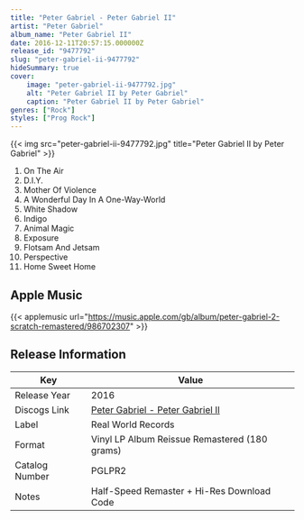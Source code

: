 ```yaml
---
title: "Peter Gabriel - Peter Gabriel II"
artist: "Peter Gabriel"
album_name: "Peter Gabriel II"
date: 2016-12-11T20:57:15.000000Z
release_id: "9477792"
slug: "peter-gabriel-ii-9477792"
hideSummary: true
cover:
    image: "peter-gabriel-ii-9477792.jpg"
    alt: "Peter Gabriel II by Peter Gabriel"
    caption: "Peter Gabriel II by Peter Gabriel"
genres: ["Rock"]
styles: ["Prog Rock"]
---
```


{{< img src="peter-gabriel-ii-9477792.jpg" title="Peter Gabriel II by Peter Gabriel" >}}

<!-- section break -->

1. On The Air
2. D.I.Y.
3. Mother Of Violence
4. A Wonderful Day In A One-Way-World
5. White Shadow
6. Indigo
7. Animal Magic
8. Exposure
9. Flotsam And Jetsam
10. Perspective
11. Home Sweet Home

<!-- section break -->




## Apple Music
{{< applemusic url="https://music.apple.com/gb/album/peter-gabriel-2-scratch-remastered/986702307" >}}






## Release Information
|  Key           | Value                                                |
| ---------------| ---------------------------------------------------- |
| Release Year   | 2016                                   |
| Discogs Link   | [Peter Gabriel - Peter Gabriel II](https://www.discogs.com/release/9477792-Peter-Gabriel-Peter-Gabriel-II) |
| Label          | Real World Records |
| Format         | Vinyl LP Album Reissue Remastered (180 grams) |
| Catalog Number | PGLPR2 |
| Notes | Half-Speed Remaster + Hi-Res Download Code |